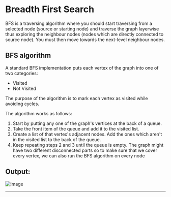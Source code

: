 # Breadth First Search

BFS is a traversing algorithm where you should start traversing from a selected node (source or starting node) and traverse the graph layerwise thus exploring the neighbour nodes (nodes which are directly connected to source node). You must then move towards the next-level neighbour nodes.

## BFS algorithm 

A standard BFS implementation puts each vertex of the graph into one of two categories:

* Visited
* Not Visited

The purpose of the algorithm is to mark each vertex as visited while avoiding cycles.

The algorithm works as follows:

1.	Start by putting any one of the graph's vertices at the back of a queue.
2.	Take the front item of the queue and add it to the visited list.
3.	Create a list of that vertex's adjacent nodes. Add the ones which aren't in the visited list to the back of the queue.
4.	Keep repeating steps 2 and 3 until the queue is empty.
The graph might have two different disconnected parts so to make sure that we cover every vertex, we can also run the BFS algorithm on every node

## Output:

![image](https://user-images.githubusercontent.com/73773202/156866851-5296cd21-d488-49b8-8528-3b7f68ab7ab9.png)


---

